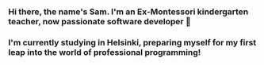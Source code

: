 ### Hi there, the name's Sam. I'm an Ex-Montessori kindergarten teacher, now passionate software developer 👋
### I'm currently studying in Helsinki, preparing myself for my first leap into the world of professional programming!
<!--
**Samyewel/Samyewel** is a ✨ _special_ ✨ repository because its `README.md` (this file) appears on your GitHub profile.

Here are some ideas to get you started:

- 🔭 I’m currently working on ...
- 🌱 I’m currently learning ...
- 👯 I’m looking to collaborate on ...
- 🤔 I’m looking for help with ...
- 💬 Ask me about ...
- 📫 How to reach me: ...
- 😄 Pronouns: ...
- ⚡ Fun fact: ...
-->
